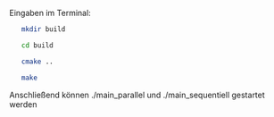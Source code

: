 Eingaben im Terminal:

```bash
   mkdir build
```

```bash
   cd build
```

```bash
   cmake ..
```

```bash
   make
```

Anschließend können ./main_parallel und ./main_sequentiell gestartet werden
